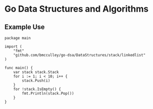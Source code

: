 # Go Data Structures and Algorithms

## Example Use

```golang
package main

import (
	"fmt"
	"github.com/bmcculley/go-dsa/DataStructures/stack/linkedlist"
)

func main() {
	var stack stack.Stack
	for i := 1; i < 10; i++ {
 		stack.Push(i)
 	}
 	for !stack.IsEmpty() {
		fmt.Println(stack.Pop())
	}
}
```